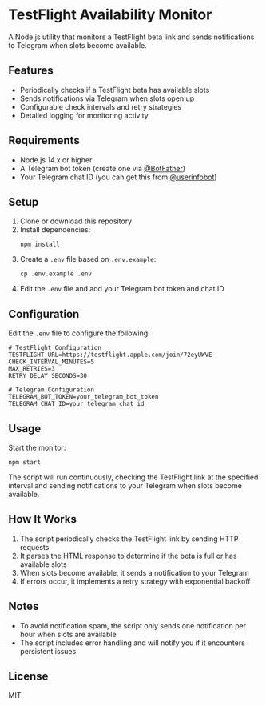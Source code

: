 # TestFlight Availability Monitor

A Node.js utility that monitors a TestFlight beta link and sends notifications to Telegram when slots become available.

## Features

- Periodically checks if a TestFlight beta has available slots
- Sends notifications via Telegram when slots open up
- Configurable check intervals and retry strategies
- Detailed logging for monitoring activity

## Requirements

- Node.js 14.x or higher
- A Telegram bot token (create one via [@BotFather](https://t.me/botfather))
- Your Telegram chat ID (you can get this from [@userinfobot](https://t.me/userinfobot))

## Setup

1. Clone or download this repository
2. Install dependencies:
   ```
   npm install
   ```
3. Create a `.env` file based on `.env.example`:
   ```
   cp .env.example .env
   ```
4. Edit the `.env` file and add your Telegram bot token and chat ID

## Configuration

Edit the `.env` file to configure the following:

```
# TestFlight Configuration
TESTFLIGHT_URL=https://testflight.apple.com/join/72eyUWVE
CHECK_INTERVAL_MINUTES=5
MAX_RETRIES=3
RETRY_DELAY_SECONDS=30

# Telegram Configuration
TELEGRAM_BOT_TOKEN=your_telegram_bot_token
TELEGRAM_CHAT_ID=your_telegram_chat_id
```

## Usage

Start the monitor:

```
npm start
```

The script will run continuously, checking the TestFlight link at the specified interval and sending notifications to your Telegram when slots become available.

## How It Works

1. The script periodically checks the TestFlight link by sending HTTP requests
2. It parses the HTML response to determine if the beta is full or has available slots
3. When slots become available, it sends a notification to your Telegram
4. If errors occur, it implements a retry strategy with exponential backoff

## Notes

- To avoid notification spam, the script only sends one notification per hour when slots are available
- The script includes error handling and will notify you if it encounters persistent issues

## License

MIT